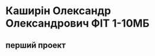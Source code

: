 <!DOCTYPE html>
<html lang="en">
<head>
    <meta charset="UTF-8">
    <meta http-equiv="X-UA-Compatible" content="IE=edge">
    <meta name="viewport" content="width=device-width, initial-scale=1.0">
    <H1>Каширін Олександр Олександрович ФІТ 1-10МБ</H1>
    <H2>перший проект</H2>

</head>
<body>
    
</body>
</html>
